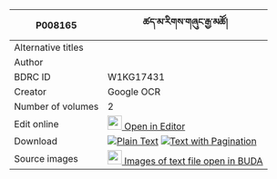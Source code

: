 |P008165|ཚད་མ་རིགས་གཞུང་རྒྱ་མཚོ། 
| --- | --- 
|Alternative titles  |
|Author | 
|BDRC ID | W1KG17431
|Creator | Google OCR
|Number of volumes | 2
|Edit online | [<img width="25" src="https://img.icons8.com/color/25/000000/edit-property.png"> Open in Editor](http://editor.openpecha.org/P008165)
|Download | [![](https://img.icons8.com/color/20/000000/txt.png)Plain Text](https://github.com/ta4tsering/P008165/releases/download/v102/P008165_base.zip)   [![](https://img.icons8.com/color/20/000000/txt.png)Text with Pagination](https://github.com/ta4tsering/P008165/releases/download/v102/P008165_hfml.zip)
|Source images | [<img width="25" src="https://library.bdrc.io/icons/BUDA-small.svg"> Images of text file open in BUDA](https://library.bdrc.io/show/bdr:W1KG17431)